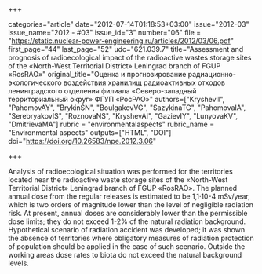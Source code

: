 +++

categories="article"
date="2012-07-14T01:18:53+03:00"
issue="2012-03"
issue_name="2012 - #03"
issue_id="3"
number="06"
file = "https://static.nuclear-power-engineering.ru/articles/2012/03/06.pdf"
first_page="44"
last_page="52"
udc="621.039.7"
title="Assessment and prognosis of radioecological impact of the radioactive wastes storage sites of the «North-West Territorial District» Leningrad branch of FGUP «RosRAO»"
original_title="Оценка и прогнозирование радиационно-экологического воздействия хранилищ радиоактивных отходов ленинградского отделения филиала «Северо-западный территориальный округ» ФГУП «РосРАО»"
authors=["KryshevII", "PahomovAY", "BrykinSN", "BoulgakovVG", "SazykinaTG", "PahomovaIA", "SerebryakovIS", "RoznovaNS", "KryshevAI", "GazievIY", "LunyovaKV", "DmitrievaMA"]
rubric = "environmentalaspects"
rubric_name = "Environmental aspects"
outputs=["HTML", "DOI"]
doi="https://doi.org/10.26583/npe.2012.3.06"

+++

Analysis of radioecological situation was performed for the territories located near the radioactive waste storage sites of the «North-West Territorial District» Leningrad branch of FGUP «RosRAO». The planned annual dose from the regular releases is estimated to be 1,1·10-4 mSv/year, which is two orders of magnitude lower than the level of negligible radiation risk. At present, annual doses are considerably lower than the permissible dose limits; they do not exceed 1-2% of the natural radiation background. Hypothetical scenario of radiation accident was developed; it was shown the absence of territories where obligatory measures of radiation protection of population should be applied in the case of such scenario. Outside the working areas dose rates to biota do not exceed the natural background levels.